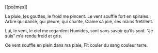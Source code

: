 [[poèmes]]


La pluie, les gouttes, le froid me pincent.
Le vent souffle fort en spirales.
Arbre qui danse, qui pleure, qui chante,
Clame sa joie, ses mains frétillent.

Lui, le vent, le ciel me regardent
Humides, sont sans savoir qu'ils sont.
"Je suis" m'a rendu froid et gris.

Ce vent souffle en plein dans ma plaie,
Fît couler du sang couleur terre.